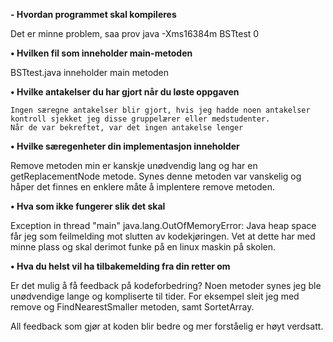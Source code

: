 **- Hvordan	programmet	skal	kompileres**

 Det er minne problem, saa prov java -Xms16384m BSTtest 0

**• Hvilken	fil	som	inneholder	main-metoden**

BSTtest.java inneholder main metoden

**• Hvilke	antakelser	du	har	gjort	når	du	løste	oppgaven**

    Ingen særegne antakelser blir gjort, hvis jeg hadde noen antakelser
    kontroll sjekket jeg disse gruppelærer eller medstudenter. 
    Når de var bekreftet, var det ingen antakelse lenger

**• Hvilke	særegenheter	din	implementasjon	inneholder**

Remove metoden min er kanskje unødvendig lang og har en getReplacementNode
metode. Synes denne metoden var vanskelig og håper det finnes en 
enklere måte å implentere remove metoden. 

**• Hva	som	ikke	fungerer	slik	det	skal**

Exception in thread "main" java.lang.OutOfMemoryError: Java heap space
får jeg som feilmelding mot slutten av kodekjøringen. 
Vet at dette har med minne plass og skal derimot funke på 
en linux maskin på skolen. 


**• Hva	du	helst	vil	ha	tilbakemelding	fra	din	retter	om**

Er det mulig å få feedback på kodeforbedring?
Noen metoder synes jeg ble unødvendige lange og 
kompliserte til tider. For eksempel sleit jeg med remove 
og FindNearestSmaller metoden, samt SortetArray. 

All feedback som gjør at koden blir bedre og 
mer forståelig er høyt verdsatt. 